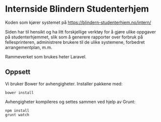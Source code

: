# Internside Blindern Studenterhjem

Koden som kjører systemet på https://blindern-studenterhjem.no/intern/

Siden har til hensikt og ha litt forskjellige verktøy for å gjøre
ulike oppgaver på studenterhjemmet, slik som å generere rapporter
over forbruk på fellesprinteren, administrere brukere til de ulike
systemene, forbedret arrangementplan, m.m.

Rammeverket som brukes heter Laravel.

## Oppsett

Vi bruker Bower for avhengigheter. Installer pakkene med:

```
bower install
```

Avhengigheter kompileres og settes sammen ved hjelp av Grunt:

```
npm install
grunt watch
```
